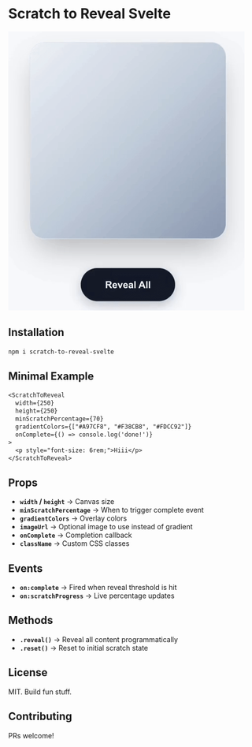 # Scratch to Reveal Svelte

<img src="/gif.gif">

## Installation

```bash
npm i scratch-to-reveal-svelte
```

## Minimal Example

```svelte
<ScratchToReveal 
  width={250}
  height={250}
  minScratchPercentage={70}
  gradientColors={["#A97CF8", "#F38CB8", "#FDCC92"]}
  onComplete={() => console.log('done!')}
>
  <p style="font-size: 6rem;">Hiii</p>
</ScratchToReveal>
```

## Props

- **`width` / `height`** → Canvas size
- **`minScratchPercentage`** → When to trigger complete event
- **`gradientColors`** → Overlay colors 
- **`imageUrl`** → Optional image to use instead of gradient
- **`onComplete`** → Completion callback
- **`className`** → Custom CSS classes

## Events

- **`on:complete`** → Fired when reveal threshold is hit
- **`on:scratchProgress`** → Live percentage updates

## Methods

- **`.reveal()`** → Reveal all content programmatically
- **`.reset()`** → Reset to initial scratch state


## License

MIT. Build fun stuff.

## Contributing

PRs welcome!
